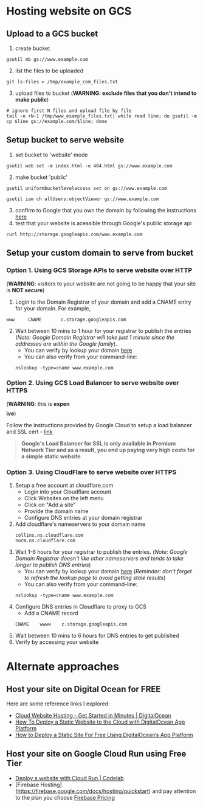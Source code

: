 # Hosting website on GCS
## Upload to a GCS bucket
1. create bucket
```
gsutil mb gs://www.example.com
```
2. list the files to be uploaded
```
git ls-files > /tmp/example_com_files.txt
```
3. upload files to bucket (__WARNING: exclude files that you don't intend to make public__)
```
# ignore first N files and upload file by file
tail -n +N-1 /tmp/www_example_files.txt| while read line; do gsutil -m cp $line gs://example.com/$line; done
```
## Setup bucket to serve website
1. set bucket to 'website' mode
```
gsutil web set -m index.html -e 404.html gs://www.example.com
```
2. make bucket 'public' 
```
gsutil uniformbucketlevelaccess set on gs://www.example.com

gsutil iam ch allUsers:objectViewer gs://www.example.com
```
3. confirm to Google that you own the domain by following the instructions [here](https://cloud.google.com/storage/docs/domain-name-verification)
4. test that your website is acessible through Google's public storage api
```
curl http://storage.googleapis.com/www.example.com
```

## Setup your custom domain to serve from bucket
### Option 1. Using GCS Storage APIs to serve website over HTTP 
(__WARNING__: visitors to your website are not going to be happy that your site is __NOT secure__)
1. Login to the Domain Registrar of your domain and add a CNAME entry for your domain. For example,
```
www     CNAME       c.storage.googleapis.com
```
2. Wait between 10 mins to 1 hour for your registrar to publish the entries (*Note: Google Domain Registrar will take just 1 minute since the addresses are within the Google family*). 
    * You can verify by lookup your domain [here](https://gf.dev/dns-lookup) 
    * You can also verify from your command-line:
    ```
    nslookup -type=cname www.example.com
    ```
### Option 2. Using GCS Load Balancer to serve website over HTTPS 
(__WARNING__: this is __expen$$$$ive__)

Follow the instructions provided by Google Cloud to setup a load balancer and SSL cert - [link](https://cloud.google.com/storage/docs/hosting-static-website#lb-ssl)

> __Google's Load Balancer for SSL is only available in Premium Network Tier and as a result, you end up paying very high costs for a simple static website__

### Option 3. Using CloudFlare to serve website over HTTPS
1. Setup a free account at cloudflare.com 
    * Login into your Cloudflare account
    * Click Websites on the left menu
    * Click on "Add a site"
    * Provide the domain name
    * Configure DNS entries at your domain registrar
2. Add cloudflare's nameservers to your domain name
    ```
    collins.ns.cloudflare.com
    norm.ns.cloudflare.com
    ```
3. Wait 1-6 hours for your registrar to publish the entries. (*Note: Google Domain Registrar doesn't like other nameservers and tends to take longer to publish DNS entries*)
    * You can verify by lookup your domain [here](https://gf.dev/dns-lookup) (*Reminder: don't forget to refresh the lookup page to avoid getting stale results*) 
    * You can also verify from your command-line:
    ```
    nslookup -type=cname www.example.com
    ```
4. Configure DNS entries in Cloudflare to proxy to GCS
    * Add a CNAME record  
    ```
    CNAME    wwww    c.storage.googleapis.com    
    ```
5. Wait between 10 mins to 6 hours for DNS entries to get published
6. Verify by accessing your website

# Alternate approaches
## Host your site on Digital Ocean for FREE
Here are some reference links I explored:
* [Cloud Website Hosting - Get Started in Minutes | DigitalOcean](https://www.digitalocean.com/solutions/website-hosting/)
* [How To Deploy a Static Website to the Cloud with DigitalOcean App Platform](https://www.digitalocean.com/community/tutorials/how-to-deploy-a-static-website-to-the-cloud-with-digitalocean-app-platform)
* [How to Deploy a Static Site For Free Using DigitalOcean’s App Platform](https://www.cloudsavvyit.com/8944/how-to-deploy-a-static-site-for-free-using-digitaloceans-app-platform/)
## Host your site on Google Cloud Run using Free Tier
* [Deploy a website with Cloud Run | Codelab](https://codelabs.developers.google.com/codelabs/cloud-run-deploy#0)
* [Firebase Hosting] (https://firebase.google.com/docs/hosting/quickstart) and pay attention to the plan you choose [Firebase Pricing](https://firebase.google.com/pricing)